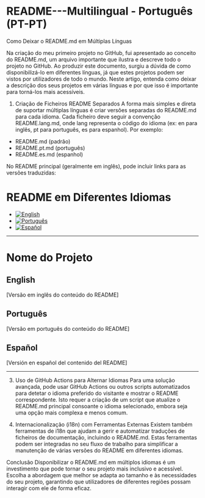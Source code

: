# README---Multilingual - Português (PT-PT)
Como Deixar o README.md em Múltiplas Línguas

Na criação do meu primeiro projeto no GitHub, fui apresentado ao conceito do README.md, um arquivo importante que ilustra e descreve todo o projeto no GitHub. Ao produzir este documento, surgiu a dúvida de como disponibilizá-lo em diferentes línguas, já que estes projetos podem ser vistos por utilizadores de todo o mundo. Neste artigo, entenda como deixar a descrição dos seus projetos em várias línguas e por que isso é importante para torná-los mais acessíveis.

1. Criação de Ficheiros README Separados
A forma mais simples e direta de suportar múltiplas línguas é criar versões separadas do README.md para cada idioma. Cada ficheiro deve seguir a convenção README.lang.md, onde lang representa o código do idioma (ex: en para inglês, pt para português, es para espanhol). Por exemplo:

- README.md (padrão)
- README.pt.md (português)
- README.es.md (espanhol)

No README principal (geralmente em inglês), pode incluir links para as versões traduzidas:

# README em Diferentes Idiomas  
- [![English](https://img.shields.io/badge/Language-English-blue)](README.md)
- [![Português](https://img.shields.io/badge/Language-Português-green)](README.pt-PT.md)
- [![Español](https://img.shields.io/badge/Language-Español-red)](README.es-ES.md)
---
# Nome do Projeto  

## English  
[Versão em inglês do conteúdo do README]  

## Português  
[Versão em português do conteúdo do README]  

## Español  
[Versión en español del contenido del README]

---
3. Uso de GitHub Actions para Alternar Idiomas
Para uma solução avançada, pode usar GitHub Actions ou outros scripts automatizados para detetar o idioma preferido do visitante e mostrar o README correspondente. Isto requer a criação de um script que atualize o README.md principal consoante o idioma selecionado, embora seja uma opção mais complexa e menos comum.

4. Internacionalização (i18n) com Ferramentas Externas
Existem também ferramentas de i18n que ajudam a gerir e automatizar traduções de ficheiros de documentação, incluindo o README.md. Estas ferramentas podem ser integradas no seu fluxo de trabalho para simplificar a manutenção de várias versões do README em diferentes idiomas.

Conclusão
Disponibilizar o README.md em múltiplos idiomas é um investimento que pode tornar o seu projeto mais inclusivo e acessível. Escolha a abordagem que melhor se adapta ao tamanho e às necessidades do seu projeto, garantindo que utilizadores de diferentes regiões possam interagir com ele de forma eficaz.
